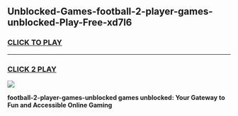 
## Unblocked-Games-football-2-player-games-unblocked-Play-Free-xd7l6
<h3>
<a href="https://premium76.site?title=football-2-player-games-unblocked&ref=17A">CLICK TO PLAY</a></h3>
<hr>

<h3>
<a href="https://premium76.site?title=football-2-player-games-unblocked&ref=17A">CLICK 2 PLAY</a>
  
</h3>

<a href="https://premium76.site?title=football-2-player-games-unblocked&ref=17A"><img src="https://clearcache.store/games.png"></a>


**football-2-player-games-unblocked games unblocked: Your Gateway to Fun and Accessible Online Gaming**
